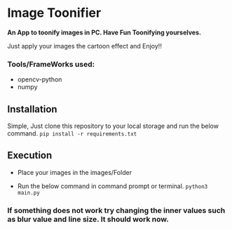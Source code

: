 # Image Toonifier
**An App to toonify images in PC. Have Fun Toonifying yourselves.**

Just apply your images the cartoon effect and Enjoy!!

### Tools/FrameWorks used:
 - opencv-python
 - numpy

## Installation
Simple, Just clone this repository to your local storage and run the below command.
` pip install -r requirements.txt `

## Execution
 - Place your images in the images/Folder

 - Run the below command in command prompt or terminal.
`python3 main.py`

### If something does not work try changing the inner values such as blur value and line size. It should work now.
